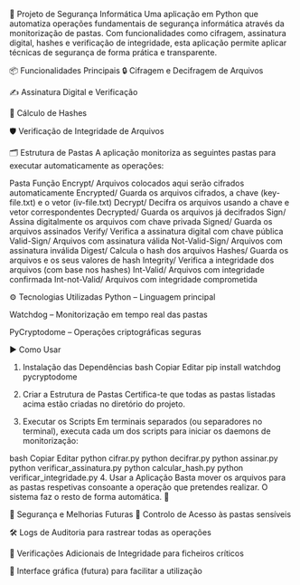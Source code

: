 🔐 Projeto de Segurança Informática
Uma aplicação em Python que automatiza operações fundamentais de segurança informática através da monitorização de pastas. Com funcionalidades como cifragem, assinatura digital, hashes e verificação de integridade, esta aplicação permite aplicar técnicas de segurança de forma prática e transparente.

📦 Funcionalidades Principais
🔒 Cifragem e Decifragem de Arquivos

✍️ Assinatura Digital e Verificação

🧮 Cálculo de Hashes

🛡️ Verificação de Integridade de Arquivos

🗂️ Estrutura de Pastas
A aplicação monitoriza as seguintes pastas para executar automaticamente as operações:

Pasta	Função
Encrypt/	Arquivos colocados aqui serão cifrados automaticamente
Encrypted/	Guarda os arquivos cifrados, a chave (key-file.txt) e o vetor (iv-file.txt)
Decrypt/	Decifra os arquivos usando a chave e vetor correspondentes
Decrypted/	Guarda os arquivos já decifrados
Sign/	Assina digitalmente os arquivos com chave privada
Signed/	Guarda os arquivos assinados
Verify/	Verifica a assinatura digital com chave pública
Valid-Sign/	Arquivos com assinatura válida
Not-Valid-Sign/	Arquivos com assinatura inválida
Digest/	Calcula o hash dos arquivos
Hashes/	Guarda os arquivos e os seus valores de hash
Integrity/	Verifica a integridade dos arquivos (com base nos hashes)
Int-Valid/	Arquivos com integridade confirmada
Int-not-Valid/	Arquivos com integridade comprometida

⚙️ Tecnologias Utilizadas
Python – Linguagem principal

Watchdog – Monitorização em tempo real das pastas

PyCryptodome – Operações criptográficas seguras

▶️ Como Usar
1. Instalação das Dependências
bash
Copiar
Editar
pip install watchdog pycryptodome
2. Criar a Estrutura de Pastas
Certifica-te que todas as pastas listadas acima estão criadas no diretório do projeto.

3. Executar os Scripts
Em terminais separados (ou separadores no terminal), executa cada um dos scripts para iniciar os daemons de monitorização:

bash
Copiar
Editar
python cifrar.py
python decifrar.py
python assinar.py
python verificar_assinatura.py
python calcular_hash.py
python verificar_integridade.py
4. Usar a Aplicação
Basta mover os arquivos para as pastas respetivas consoante a operação que pretendes realizar. O sistema faz o resto de forma automática. 🚀

🔐 Segurança e Melhorias Futuras
🔐 Controlo de Acesso às pastas sensíveis

🛠️ Logs de Auditoria para rastrear todas as operações

🧾 Verificações Adicionais de Integridade para ficheiros críticos

📁 Interface gráfica (futura) para facilitar a utilização
